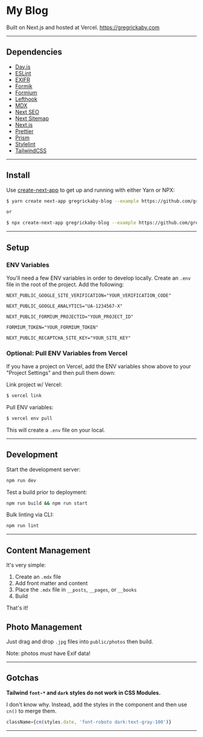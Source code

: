 # My Blog

Built on Next.js and hosted at Vercel. https://gregrickaby.com

---

## Dependencies

- [Day.js](https://day.js.org/en/)
- [ESLint](https://eslint.org/)
- [EXIFR](https://github.com/MikeKovarik/exifr)
- [Formik](https://formik.org/)
- [Formium](https://formium.io)
- [Lefthook](https://github.com/Arkweid/lefthook/)
- [MDX](https://mdxjs.com/)
- [Next SEO](https://github.com/garmeeh/next-seo#usage)
- [Next Sitemap](https://github.com/iamvishnusankar/next-sitemap)
- [Next.js](https://nextjs.org/)
- [Prettier](https://github.com/prettier/prettier)
- [Prism](https://github.com/sergioramos/remark-prism)
- [Stylelint](https://stylelint.io/)
- [TailwindCSS](https://tailwindcss.com/)

---

## Install

Use [create-next-app](https://www.npmjs.com/package/create-next-app) to get up and running with either Yarn or NPX:

```bash
$ yarn create next-app gregrickaby-blog --example https://github.com/gregrickaby/gregrickaby-blog

or

$ npx create-next-app gregrickaby-blog --example https://github.com/gregrickaby/gregrickaby-blog
```

---

## Setup

### ENV Variables

You'll need a few ENV variables in order to develop locally. Create an `.env` file in the root of the project. Add the following:

```
NEXT_PUBLIC_GOOGLE_SITE_VERIFICATION="YOUR_VERIFICATION_CODE"
```

```
NEXT_PUBLIC_GOOGLE_ANALYTICS="UA-1234567-X"
```

```
NEXT_PUBLIC_FORMIUM_PROJECTID="YOUR_PROJECT_ID"
```

```
FORMIUM_TOKEN="YOUR_FORMIUM_TOKEN"
```

```
NEXT_PUBLIC_RECAPTCHA_SITE_KEY="YOUR_SITE_KEY"
```

### Optional: Pull ENV Variables from Vercel

If you have a project on Vercel, add the ENV variables show above to your "Project Settings" and then pull them down:

Link project w/ Vercel:

```bash
$ vercel link
```

Pull ENV variables:

```bash
$ vercel env pull
```

This will create a `.env` file on your local.

---

## Development

Start the development server:

```bash
npm run dev
```

Test a build prior to deployment:

```bash
npm run build && npm run start
```

Bulk linting via CLI:

```bash
npm run lint
```

---

## Content Management

It's very simple:

1. Create an `.mdx` file
2. Add front matter and content
3. Place the `.mdx` file in `__posts`, `__pages`, or `__books`
4. Build

That's it!

## Photo Management

Just drag and drop `.jpg` files into `public/photos` then build.

Note: photos _must_ have Exif data!

---

## Gotchas

**Tailwind `font-*` and `dark` styles do not work in CSS Modules.**

I don't know why. Instead, add the styles in the component and then use `cn()` to merge them.

```js
className={cn(styles.date, 'font-roboto dark:text-gray-100')}
```

---
